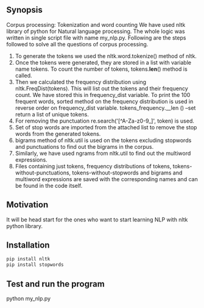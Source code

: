 ## Synopsis

Corpus processing: Tokenization and word counting
We have used nltk library of python for Natural language processing. The whole logic was written in single script file with name my_nlp.py. Following are the steps followed to solve all the questions of corpus processing.
 
1. To generate the tokens we used the nltk.word.tokenize() method of nltk.
2. Once the tokens were generated, they are stored in a list with variable name tokens. To count the number of tokens, tokens.__len__() method is called.
3. Then we calculated the frequency distribution using nltk.FreqDist(tokens). This will list out the tokens and their frequency count. We have stored this in frequency_dist variable. To print the 100 frequent words, sorted method on the frequency distribution is used in reverse order on frequency_dist variable. tokens_frequency.__len () –set return a list of unique tokens.
4. For removing the punctuation re.search('[^A-Za-z0-9_]', token) is used.
5. Set of stop words are imported from the attached list to remove the stop words from the generated tokens.
6. bigrams method of nltk.util is used on the tokens excluding stopwords and punctuations to find out the bigrams in the corpus.
7. Similarly, we have used ngrams from nltk.util to find out the multiword expressions.
8. Files containing just tokens, frequency distributions of tokens, tokens-without-punctuations, tokens-without-stopwords and bigrams and multiword expressions are saved with the corresponding names and can be found in the code itself. 

## Motivation

It will be head start for the ones who want to start learning NLP with nltk python library.

## Installation

``` python
pip install nltk
pip install stopwords

```
## Test and run the program 

python my_nlp.py

